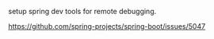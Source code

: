setup spring dev tools for remote debugging.


https://github.com/spring-projects/spring-boot/issues/5047